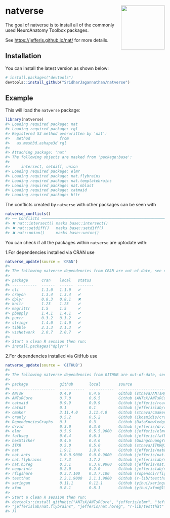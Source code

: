 
<!-- README.md is generated from README.Rmd. Please edit that file -->

# natverse <a href='https://natverse.github.io/'><img src='images/hex-natverse_logo.png' align="right" height="138.5" /></a>

<!-- badges: start -->


<!-- badges: end -->

The goal of natverse is to install all of the commonly used NeuroAnatomy
Toolbox packages.

See <https://jefferis.github.io/nat/> for more details.

## Installation

You can install the latest version as shown below:

``` r
# install.packages("devtools")
devtools::install_github("SridharJagannathan/natverse")
```

## Example

This will load the `natverse` package:

``` r
library(natverse)
#> Loading required package: nat
#> Loading required package: rgl
#> Registered S3 method overwritten by 'nat':
#>   method             from
#>   as.mesh3d.ashape3d rgl
#> 
#> Attaching package: 'nat'
#> The following objects are masked from 'package:base':
#> 
#>     intersect, setdiff, union
#> Loading required package: elmr
#> Loading required package: nat.flybrains
#> Loading required package: nat.templatebrains
#> Loading required package: nat.nblast
#> Loading required package: catmaid
#> Loading required package: httr
```

The conflicts created by `natverse` with other packages can be seen with

``` r
natverse_conflicts()
#> ── Conflicts ──────────────────────────────────────────────────────────────────────── natverse_conflicts() ──
#> ✖ nat::intersect() masks base::intersect()
#> ✖ nat::setdiff()   masks base::setdiff()
#> ✖ nat::union()     masks base::union()
```

You can check if all the packages within `natverse` are uptodate with:

1.For dependencies installed via CRAN use

``` r
natverse_update(source = 'CRAN')
#> 
#> The following natverse dependencies from CRAN are out-of-date, see details below:
#> 
#> package      cran    local   status 
#> -----------  ------  ------  -------
#> cli          1.1.0   1.1.0   ✔      
#> crayon       1.3.4   1.3.4   ✔      
#> dplyr        0.8.3   0.8.1   ✖      
#> knitr        1.23    1.23    ✔      
#> magrittr     1.5     1.5     ✔      
#> pbapply      1.4.1   1.4.1   ✔      
#> purrr        0.3.2   0.3.2   ✔      
#> stringr      1.4.0   1.4.0   ✔      
#> tibble       2.1.3   2.1.3   ✔      
#> visNetwork   2.0.7   2.0.7   ✔      
#> 
#> Start a clean R session then run:
#> install.packages("dplyr")
```

2.For dependencies installed via GitHub use

``` r
natverse_update(source = 'GITHUB')
#> 
#> The following natverse dependencies from GITHUB are out-of-date, see details below:
#> 
#> package              github       local        source                                              status 
#> -------------------  -----------  -----------  --------------------------------------------------  -------
#> ANTsR                0.4.9        0.4.9        Github (stnava/ANTsR@69d65b6)                       ✔      
#> ANTsRCore            0.7.0        0.6.5        Github (ANTsX/ANTsRCore@75c61a6)                    ✖      
#> catmaid              0.9.9        0.9.9        Github (jefferis/rcatmaid@6cbc83a)                  ✔      
#> catnat               0.1          0.1          Github (jefferislab/catnat@12456e8)                 ✔      
#> cmaker               3.11.4.0     3.11.4.0     Github (stnava/cmaker@c89fe8e)                      ✔      
#> cranly               0.5.2        0.5.2        Github (ikosmidis/cranly@b34d49f)                   ✔      
#> DependenciesGraphs   0.3          0.3          Github (DataKnowledge/DependenciesGraphs@3c33e2a)   ✔      
#> drvid                0.3.0        0.3.0        Github (jefferis/drvid@cdd2a48)                     ✔      
#> elmr                 0.5.6        0.5.5.9000   Github (jefferis/elmr@e34dc5e)                      ✖      
#> fafbseg              0.6.4        0.6.3        Github (jefferis/fafbseg@1a8bcea)                   ✖      
#> hexSticker           0.4.6        0.4.6        Github (GuangchuangYu/hexSticker@f276d6d)           ✔      
#> ITKR                 0.5.0        0.5.0        Github (stnava/ITKR@1b88aa6)                        ✔      
#> nat                  1.9.1        1.9.0        Github (jefferis/nat@0dd3be6)                       ✖      
#> nat.ants             0.0.0.9000   0.0.0.9000   Github (jefferis/nat.ants@1ff3154)                  ✔      
#> nat.flybrains        1.7.3        1.7.2        Github (jefferislab/nat.flybrains@3e4c535)          ✖      
#> nat.h5reg            0.3.1        0.3.0.9000   Github (jefferis/nat.h5reg@346d7fc)                 ✖      
#> neuprintr            0.2.0        0.2.0        Github (jefferislab/neuprintr@f3e640d)              ✔      
#> rfigshare            0.3.7.100    0.3.7.100    Github (ropensci/rfigshare@3379786)                 ✔      
#> testthat             2.2.1.9000   2.1.1.9000   Github (r-lib/testthat@4a546fa)                     ✖      
#> xaringan             0.11.1       0.11.1       Github (yihui/xaringan@a302c7d)                     ✔      
#> xfun                 0.8.1        0.8.1        Github (yihui/xfun@1385b16)                         ✔      
#> 
#> Start a clean R session then run:
#> devtools::install_github(c("ANTsX/ANTsRCore", "jefferis/elmr", "jefferis/fafbseg", "jefferis/nat", 
#> "jefferislab/nat.flybrains", "jefferis/nat.h5reg", "r-lib/testthat"
#> ))
```
